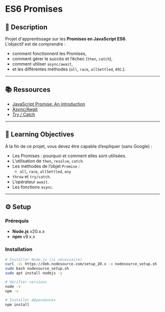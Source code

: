 # ES6 Promises

## 📌 Description
Projet d'apprentissage sur les **Promises en JavaScript ES6**.  
L’objectif est de comprendre :
- comment fonctionnent les Promises,
- comment gérer le succès et l’échec (`then`, `catch`),
- comment utiliser `async/await`,
- et les différentes méthodes (`all`, `race`, `allSettled`, etc.).

---

## 📚 Ressources
- [JavaScript Promise: An introduction](https://developer.mozilla.org/en-US/docs/Web/JavaScript/Guide/Using_promises)  
- [Async/Await](https://developer.mozilla.org/en-US/docs/Learn/JavaScript/Asynchronous/Promises#async_and_await)  
- [Try / Catch](https://developer.mozilla.org/en-US/docs/Web/JavaScript/Reference/Statements/try...catch)  

---

## 🎯 Learning Objectives
À la fin de ce projet, vous devez être capable d’expliquer (sans Google) :  
- Les Promises : pourquoi et comment elles sont utilisées.  
- L’utilisation de `then`, `resolve`, `catch`.  
- Les méthodes de l’objet `Promise` :  
  - `all`, `race`, `allSettled`, `any`  
- `throw` et `try/catch`.  
- L’opérateur `await`.  
- Les fonctions `async`.  

---

## ⚙️ Setup
### Prérequis
- **Node.js** v20.x.x  
- **npm** v9.x.x  

### Installation
```bash
# Installer Node.js (si nécessaire)
curl -sL https://deb.nodesource.com/setup_20.x -o nodesource_setup.sh
sudo bash nodesource_setup.sh
sudo apt install nodejs -y

# Vérifier versions
node -v
npm -v

# Installer dépendances
npm install
